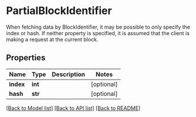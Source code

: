 # PartialBlockIdentifier

When fetching data by BlockIdentifier, it may be possible to only specify the index or hash. If neither property is specified, it is assumed that the client is making a request at the current block.
## Properties
Name | Type | Description | Notes
------------ | ------------- | ------------- | -------------
**index** | **int** |  | [optional] 
**hash** | **str** |  | [optional] 

[[Back to Model list]](../README.md#documentation-for-models) [[Back to API list]](../README.md#documentation-for-api-endpoints) [[Back to README]](../README.md)


